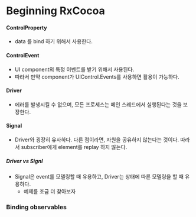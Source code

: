 # Beginning RxCocoa



#### ControlProperty

- data 를 bind 하기 위해서 사용한다. 

#### ControlEvent

- UI component의 특정 이벤트를 받기 위해서 사용된다.
- 따라서 만약 component가 UIControl.Events를 사용하면 활용이 가능하다.

#### Driver

- 에러를 발생시킬 수 없으며, 모든 프로세스는 메인 스레드에서 실행된다는 것을 보장한다. 

#### Signal

- Driver와 굉장히 유사하다. 다른 점이라면, 자원을 공유하지 않는다는 것이다. 따라서 subscriber에게 element를 replay 하지 않는다.

##### Driver vs Signl

- Signal은 event를 모델링할 때 유용하고, Driver는 상태에 따른 모델링을 할 때 유용하다.
  - 예제를 조금 더 찾아보자



### Binding observables

